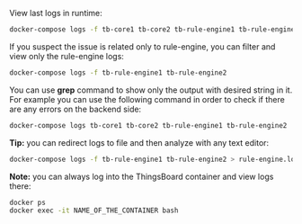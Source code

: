 View last logs in runtime:
 
```bash
docker-compose logs -f tb-core1 tb-core2 tb-rule-engine1 tb-rule-engine2
```

If you suspect the issue is related only to rule-engine, you can filter and view only the rule-engine logs:

```bash
docker-compose logs -f tb-rule-engine1 tb-rule-engine2
```

You can use <b>grep</b> command to show only the output with desired string in it. 
For example you can use the following command in order to check if there are any errors on the backend side:

```bash
docker-compose logs tb-core1 tb-core2 tb-rule-engine1 tb-rule-engine2 | grep ERROR
```

**Tip:** you can redirect logs to file and then analyze with any text editor:

```bash
docker-compose logs -f tb-rule-engine1 tb-rule-engine2 > rule-engine.log
```

**Note:** you can always log into the ThingsBoard container and view logs there:

```bash
docker ps
docker exec -it NAME_OF_THE_CONTAINER bash
```
